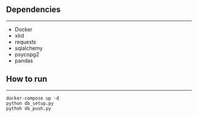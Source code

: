 ## Dependencies
-------------------

* Docker
* xlrd
* requests
* sqlalchemy
* psycopg2
* pandas

## How to run
------------------

``` 
docker-compose up -d 
python db_setup.py 
pythoh db_push.py
```